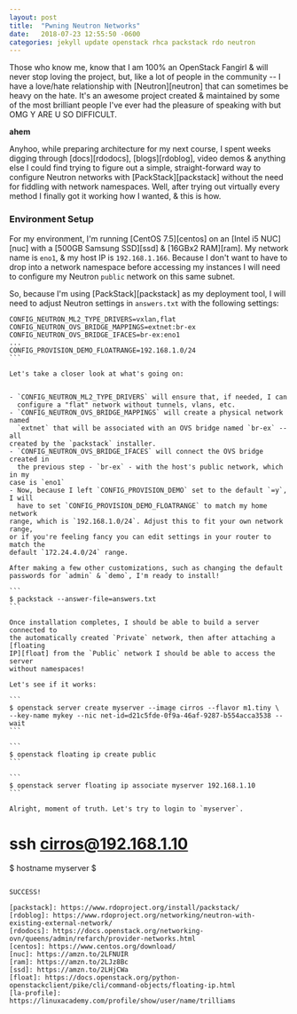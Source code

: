 ```yaml
---
layout: post
title:  "Pwning Neutron Networks"
date:   2018-07-23 12:55:50 -0600
categories: jekyll update openstack rhca packstack rdo neutron
---
```


Those who know me, know that I am 100% an OpenStack Fangirl & will never stop
loving the project, but, like a lot of people in the community -- I have a
love/hate relationship with [Neutron][neutron] that can sometimes be heavy on
the hate. It's an awesome project created & maintained by some of the most brilliant people I've ever had the pleasure of speaking with but OMG Y ARE U SO DIFFICULT.

**ahem**

Anyhoo, while preparing architecture for my next course, I spent weeks digging
through [docs][rdodocs], [blogs][rdoblog], video demos & anything else I could find trying to figure
out a simple, straight-forward way to configure Neutron networks with [PackStack][packstack] without the need for fiddling with
network namespaces. Well, after trying out virtually every method I finally
got it working how I wanted, & this is how.

### Environment Setup

For my environment, I'm running [CentOS 7.5][centos] on an [Intel i5
NUC][nuc] with a [500GB Samsung SSD][ssd] & [16GBx2 RAM][ram]. My network name is `eno1`, & my host IP is `192.168.1.166`. Because I don't want to have to drop into a network namespace before accessing my instances I will need to configure my Neutron `public` network on this same subnet.

So, because I'm using [PackStack][packstack] as my deployment tool, I will
need to adjust Neutron settings in `answers.txt` with the following settings:

````
CONFIG_NEUTRON_ML2_TYPE_DRIVERS=vxlan,flat
CONFIG_NEUTRON_OVS_BRIDGE_MAPPINGS=extnet:br-ex
CONFIG_NEUTRON_OVS_BRIDGE_IFACES=br-ex:eno1
...
CONFIG_PROVISION_DEMO_FLOATRANGE=192.168.1.0/24
```

Let's take a closer look at what's going on:


- `CONFIG_NEUTRON_ML2_TYPE_DRIVERS` will ensure that, if needed, I can
  configure a "flat" network without tunnels, vlans, etc.
- `CONFIG_NEUTRON_OVS_BRIDGE_MAPPINGS` will create a physical network named
  `extnet` that will be associated with an OVS bridge named `br-ex` -- all
created by the `packstack` installer.
- `CONFIG_NEUTRON_OVS_BRIDGE_IFACES` will connect the OVS bridge created in
  the previous step - `br-ex` - with the host's public network, which in my
case is `eno1`
- Now, because I left `CONFIG_PROVISION_DEMO` set to the default `=y`, I will
  have to set `CONFIG_PROVISION_DEMO_FLOATRANGE` to match my home network
range, which is `192.168.1.0/24`. Adjust this to fit your own network range,
or if you're feeling fancy you can edit settings in your router to match the
default `172.24.4.0/24` range.

After making a few other customizations, such as changing the default
passwords for `admin` & `demo`, I'm ready to install!

```
$ packstack --answer-file=answers.txt
```

Once installation completes, I should be able to build a server connected to
the automatically created `Private` network, then after attaching a [floating
IP][float] from the `Public` network I should be able to access the server
without namespaces!

Let's see if it works:

```
$ openstack server create myserver --image cirros --flavor m1.tiny \
--key-name mykey --nic net-id=d21c5fde-0f9a-46af-9287-b554acca3538 --wait
```

```
$ openstack floating ip create public
```

```
$ openstack server floating ip associate myserver 192.168.1.10
```

Alright, moment of truth. Let's try to login to `myserver`.

````
# ssh cirros@192.168.1.10
$ hostname
myserver
$ 
```

SUCCESS!

[packstack]: https://www.rdoproject.org/install/packstack/
[rdoblog]: https://www.rdoproject.org/networking/neutron-with-existing-external-network/
[rdodocs]: https://docs.openstack.org/networking-ovn/queens/admin/refarch/provider-networks.html
[centos]: https://www.centos.org/download/
[nuc]: https://amzn.to/2LFNUIR
[ram]: https://amzn.to/2LJz8Bc
[ssd]: https://amzn.to/2LHjCWa
[float]: https://docs.openstack.org/python-openstackclient/pike/cli/command-objects/floating-ip.html
[la-profile]: https://linuxacademy.com/profile/show/user/name/trilliams
